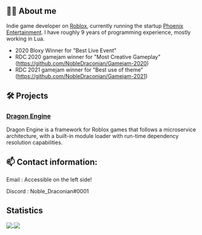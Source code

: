 ## :man_technologist: About me

Indie game developer on [Roblox](https://create.roblox.com/), currently running the startup [Phoenix Entertainment](https://twitter.com/Phoenix_Devs). I have roughly 9 years of programming experience, mostly working in Lua.

- 2020 Bloxy Winner for "Best Live Event"
- RDC 2020 gamejam winner for "Most Creative Gameplay" (https://github.com/NobleDraconian/Gamejam-2020)
- RDC 2021 gamejam winner for "Best use of theme" (https://github.com/NobleDraconian/Gamejam-2021)

## 🛠️ Projects

### [Dragon Engine](https://github.com/NobleDraconian/Dragon-Engine)
Dragon Engine is a framework for Roblox games that follows a microservice architecture, with a built-in module loader with run-time dependency resolution capabilities.

## 📫 Contact information:

Email : Accessible on the left side!

Discord : Noble_Draconian#0001

## Statistics

<a href="https://github.com/NobleDraconian">
  <img align="center" src="https://github-readme-stats.vercel.app/api?username=NobleDraconian&count_private=true&show_icons=true&custom_title=Github%20Stats&theme=react&hide_border=true"/>
</a>
<a href="https://github.com/NobleDraconian">
  <img align="center" src="https://github-readme-stats.vercel.app/api/top-langs/?username=NobleDraconian&count_private=true&custom_title=Top%20Languages&theme=react&hide_border=true"/>
</a>
